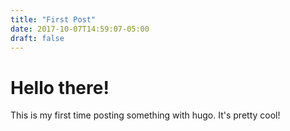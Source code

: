 ```yaml
---
title: "First Post"
date: 2017-10-07T14:59:07-05:00
draft: false
---
```


# Hello there!

This is my first time posting something with hugo. It's pretty cool!